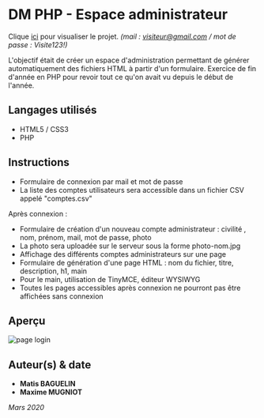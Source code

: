 # DM PHP - Espace administrateur

Clique [ici](http://espace-admin.matisbaguelin.fr/login.php) pour visualiser le projet. *(mail : visiteur@gmail.com / mot de passe : Visite123!)*

L'objectif était de créer un espace d'administration permettant de générer automatiquement des fichiers HTML à partir d'un formulaire.
Exercice de fin d'année en PHP pour revoir tout ce qu'on avait vu depuis le début de l'année.


## Langages utilisés 

* HTML5 / CSS3
* PHP


## Instructions

* Formulaire de connexion par mail et mot de passe
* La liste des comptes utilisateurs sera accessible dans un fichier CSV appelé "comptes.csv" 

Après connexion :
* Formulaire de création d'un nouveau compte administrateur : civilité , nom, prénom, mail, mot de passe, photo
* La photo sera uploadée sur le serveur sous la forme photo-nom.jpg
* Affichage des différents comptes administrateurs sur une page
* Formulaire de génération d'une page HTML : nom du fichier, titre, description, h1, main
* Pour le main, utilisation de TinyMCE, éditeur WYSIWYG
* Toutes les pages accessibles après connexion ne pourront pas être affichées sans connexion


## Aperçu

![page login](http://matisbaguelin.fr/images/projets/espace-administrateur.png "Page de login")


## Auteur(s) & date

* **Matis BAGUELIN**
* **Maxime MUGNIOT**

*Mars 2020*
